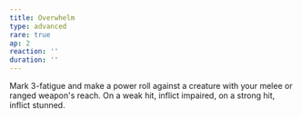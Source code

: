 ```yaml
---
title: Overwhelm
type: advanced
rare: true
ap: 2
reaction: ''
duration: ''
---
```


Mark 3-fatigue and make a power roll against a creature with your melee or ranged weapon's reach. On a weak hit, inflict impaired, on a strong hit, inflict stunned.
